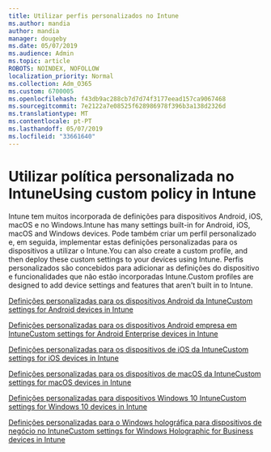 ```yaml
---
title: Utilizar perfis personalizados no Intune
ms.author: mandia
author: mandia
manager: dougeby
ms.date: 05/07/2019
ms.audience: Admin
ms.topic: article
ROBOTS: NOINDEX, NOFOLLOW
localization_priority: Normal
ms.collection: Adm_O365
ms.custom: 6700005
ms.openlocfilehash: f43db9ac288cb7d7d74f3177eead157ca9067468
ms.sourcegitcommit: 7e2122a7e08525f628986978f396b3a138d2326d
ms.translationtype: MT
ms.contentlocale: pt-PT
ms.lasthandoff: 05/07/2019
ms.locfileid: "33661640"
---
```

# <a name="using-custom-policy-in-intune"></a><span data-ttu-id="4c0c3-102">Utilizar política personalizada no Intune</span><span class="sxs-lookup"><span data-stu-id="4c0c3-102">Using custom policy in Intune</span></span>

<span data-ttu-id="4c0c3-103">Intune tem muitos incorporada de definições para dispositivos Android, iOS, macOS e no Windows.</span><span class="sxs-lookup"><span data-stu-id="4c0c3-103">Intune has many settings built-in for Android, iOS, macOS and Windows devices.</span></span> <span data-ttu-id="4c0c3-104">Pode também criar um perfil personalizado e, em seguida, implementar estas definições personalizadas para os dispositivos a utilizar o Intune.</span><span class="sxs-lookup"><span data-stu-id="4c0c3-104">You can also create a custom profile, and then deploy these custom settings to your devices using Intune.</span></span> <span data-ttu-id="4c0c3-105">Perfis personalizados são concebidos para adicionar as definições do dispositivo e funcionalidades que não estão incorporadas Intune.</span><span class="sxs-lookup"><span data-stu-id="4c0c3-105">Custom profiles are designed to add device settings and features that aren't built in to Intune.</span></span>

[<span data-ttu-id="4c0c3-106">Definições personalizadas para os dispositivos Android da Intune</span><span class="sxs-lookup"><span data-stu-id="4c0c3-106">Custom settings for Android devices in Intune</span></span>](https://docs.microsoft.com/intune/custom-settings-android)

[<span data-ttu-id="4c0c3-107">Definições personalizadas para os dispositivos Android empresa em Intune</span><span class="sxs-lookup"><span data-stu-id="4c0c3-107">Custom settings for Android Enterprise devices in Intune</span></span>](https://docs.microsoft.com/intune/custom-settings-android-for-work)

[<span data-ttu-id="4c0c3-108">Definições personalizadas para os dispositivos de iOS da Intune</span><span class="sxs-lookup"><span data-stu-id="4c0c3-108">Custom settings for iOS devices in Intune</span></span>](https://docs.microsoft.com/intune/custom-settings-ios)

[<span data-ttu-id="4c0c3-109">Definições personalizadas para os dispositivos de macOS da Intune</span><span class="sxs-lookup"><span data-stu-id="4c0c3-109">Custom settings for macOS devices in Intune</span></span>](https://docs.microsoft.com/intune/custom-settings-macos)

[<span data-ttu-id="4c0c3-110">Definições personalizadas para dispositivos Windows 10 Intune</span><span class="sxs-lookup"><span data-stu-id="4c0c3-110">Custom settings for Windows 10 devices in Intune</span></span>](https://docs.microsoft.com/intune/custom-settings-windows-10)

[<span data-ttu-id="4c0c3-111">Definições personalizadas para o Windows holográfica para dispositivos de negócio no Intune</span><span class="sxs-lookup"><span data-stu-id="4c0c3-111">Custom settings for Windows Holographic for Business devices in Intune</span></span>](https://docs.microsoft.com/intune/custom-settings-windows-holographic)